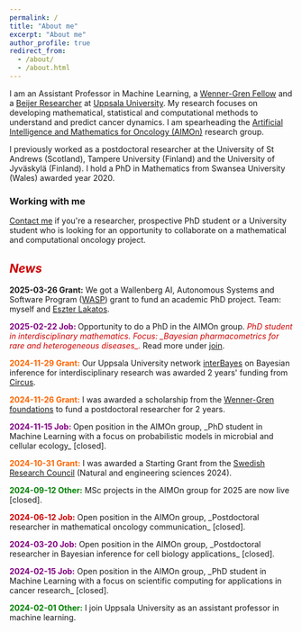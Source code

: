 ```yaml
---
permalink: /
title: "About me"
excerpt: "About me"
author_profile: true
redirect_from: 
  - /about/
  - /about.html
---
```


<p>
I am an Assistant Professor in Machine Learning, a 
<a href="https://www.swgc.org/">Wenner-Gren Fellow</a> and a  
<a href="https://beijerstiftelsen.se/en/partners/the-beijer-laboratory-ai-research">Beijer Researcher</a> at 
<a href="https://www.uu.se/en">Uppsala University</a>. 
My research focuses on developing mathematical, statistical and computational methods to understand and predict cancer dynamics. 
I am spearheading the 
<a href="https://sarahamis.github.io/group/">Artificial Intelligence and Mathematics for Oncology (AIMOn)</a> 
research group. 
</p>

<p>
I previously worked as a postdoctoral researcher at the University of St Andrews (Scotland), Tampere University (Finland) and the University of Jyväskylä (Finland). I hold a PhD in Mathematics from Swansea University (Wales) awarded year 2020.
</p>

### Working with me

<a href="https://sarahamis.github.io/contact/">Contact me</a> 
if you're a researcher, prospective PhD student or a University student who is looking for an opportunity to collaborate on a mathematical and computational oncology project. 

## <span style="color: #cc0000;">*News*</span>

<p>
<span style="color: ##ff6600;"><b>2025-03-26 Grant:</b></span> We got a Wallenberg AI, Autonomous Systems and Software Program (<a href="https://www.uu.se/centrum/circus">WASP</a>) grant to fund an academic PhD project. Team: myself and <a href="https://research.chalmers.se/en/person/eszterl">Eszter Lakatos</a>. 
</p>

<p>
<span style="color: #800080;"><b>2025-02-22 Job: </b></span> Opportunity to do a PhD in the AIMOn group. <span style="color: #cc0000;"><i> PhD student in interdisciplinary mathematics. Focus: _Bayesian pharmacometrics for rare and heterogeneous diseases_. </i></span>Read more under <a href="https://sarahamis.github.io/join/">join</a>.
</p>

<p>
<span style="color: #ff6600;"><b>2024-11-29 Grant:</b></span>  Our Uppsala University network <a href="https://interbayes.github.io/">interBayes</a> on Bayesian inference for interdisciplinary research was awarded 2 years' funding from <a href="https://www.uu.se/centrum/circus">Circus</a>.
</p>

<p>
<span style="color: #ff6600;"><b>2024-11-26 Grant:</b></span>  I was awarded a scholarship from the <a href="https://www.swgc.org/">Wenner-Gren foundations</a> to fund a postdoctoral researcher for 2 years. 
</p>
  
<p>
<span style="color: #800080;"><b>2024-11-15 Job: </b></span> Open position in the AIMOn group, _PhD student in Machine Learning with a focus on probabilistic models in microbial and cellular ecology_ [closed].
</p>

<p>
<span style="color: #ff6600;"><b>2024-10-31 Grant:</b></span> I was awarded a Starting Grant from the <a href="https://www.vr.se/english.html">Swedish Research Council</a> (Natural and engineering sciences 2024). 
</p>

<p>
<span style="color: #008000;"><b>2024-09-12 Other:</b></span> MSc projects in the AIMOn group for 2025 are now live [closed].
</p>

<p>
<span style="color: #cc0000;"><b>2024-06-12 Job:</b></span> Open position in the AIMOn group, _Postdoctoral researcher in mathematical oncology communication_ [closed].
</p>

<p>
<span style="color: #800080;"><b>2024-03-20 Job:</b></span> Open position in the AIMOn group, _Postdoctoral researcher in Bayesian inference for cell biology applications_ [closed].
</p>

<p>
<span style="color: #800080"><b>2024-02-15 Job:</b></span> Open position in the AIMOn group, _PhD student in Machine Learning with a focus on scientific computing for applications in cancer research_ [closed].
</p>

<p>
<span style="color: #008000;"><b>2024-02-01 Other:</b></span> I join Uppsala University as an assistant professor in machine learning.
</p>



 
